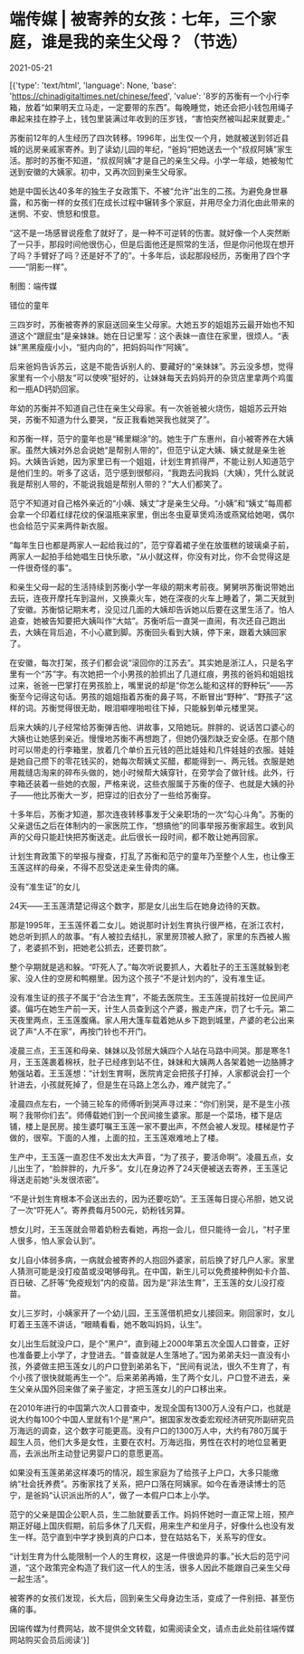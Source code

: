 # 端传媒 | 被寄养的女孩：七年，三个家庭，谁是我的亲生父母？（节选）

2021-05-21

[{'type': 'text/html', 'language': None, 'base': 'https://chinadigitaltimes.net/chinese/feed', 'value': '8岁的苏衡有一个小行李箱，放着“如果明天立马走，一定要带的东西”。每晚睡觉，她还会把小钱包用绳子串起来挂在脖子上，钱包里装满过年收到的压岁钱，“害怕突然被叫起来就要走。”

苏衡前12年的人生经历了四次转移。1996年，出生仅一个月，她就被送到邻近县城的远房亲戚家寄养。到了读幼儿园的年纪，“爸妈”把她送去一个“叔叔阿姨”家生活。那时的苏衡不知道，“叔叔阿姨”才是自己的亲生父母。小学一年级，她被匆忙送到安徽的大姨家。初中，又再次回到亲生父母家。

她是中国长达40多年的独生子女政策下、不被“允许”出生的二孩。为避免身世暴露，和苏衡一样的女孩们在成长过程中辗转多个家庭，并用尽全力消化由此带来的迷惘、不安、愤怒和恨意。

“这不是一场感冒说痊愈了就好了，是一种不可逆转的伤害。就好像一个人突然断了一只手，那段时间他很伤心，但是后面他还是照常的生活，但是你问他现在想开了吗？手臂好了吗？还是好不了的”。十多年后，谈起那段经历，苏衡用了四个字——“阴影一样”。

制图：端传媒

错位的童年

三四岁时，苏衡被寄养的家庭送回亲生父母家。大她五岁的姐姐苏云最开始也不知道这个“跟屁虫”是亲妹妹。她在日记里写：这个表妹一直住在家里，很烦人。“表妹”黑黑瘦瘦小小，“挺内向的”，把妈妈叫作“阿姨”。

后来爸妈告诉苏云，这是不能告诉别人的、要藏好的“亲妹妹”。苏云没多想，觉得家里有一个小朋友“可以使唤”挺好的，让妹妹每天去妈妈开的杂货店里拿两个鸡蛋和一瓶AD钙奶回家。

年幼的苏衡并不知道自己住在亲生父母家。有一次爸爸被火烧伤，姐姐苏云开始哭，苏衡不知道为什么要哭，“反正我看她哭我也就哭了”。

和苏衡一样，范宁的童年也是“稀里糊涂”的。她生于广东惠州，自小被寄养在大姨家。虽然大姨对外总会说她“是帮别人带的”，但范宁认定大姨、姨丈就是亲生爸妈。大姨告诉她，因为家里已有一个姐姐，计划生育抓得严，不能让别人知道范宁是他们生的。听多了这话，范宁感到很郁闷，“我跑去问我妈（大姨），凭什么就说我是帮别人带的，不能说我姐是帮别人带的？”大人们都笑了。

范宁不知道对自己格外亲近的“小姨、姨丈”才是亲生父母。“小姨”和“姨丈”每周都会拿一个印着红绿花纹的保温瓶来家里，倒出冬虫夏草煲鸡汤或燕窝给她喝，偶尔也会给范宁买来两件新衣服。

“每年生日也都是两家人一起给我过的”，范宁穿着裙子坐在放蛋糕的玻璃桌子前，两家人一起拍手给她唱生日快乐歌，“从小就这样，你没有对比，你不会觉得这是一件很奇怪的事”。

和亲生父母一起的生活持续到苏衡小学一年级的期末考前夜。舅舅哄苏衡说带她出去玩，连夜开摩托车到温州，又换乘火车，她在深夜的火车上睡着了，第二天就到了安徽。苏衡惦记期末考，没见过几面的大姨却告诉她以后要在这里生活了。怕人追查，她被告知要把大姨叫作“大姑”。苏衡听后一直哭一直闹，有次还自己跑出去，大姨在背后追，不小心崴到脚。苏衡回头看到大姨，停下来，跟着大姨回家了。

在安徽，每次打架，孩子们都会说“滚回你的江苏去”。其实她是浙江人，只是名字里有一个“苏”字。有次她把一个小男孩的脸抓出了几道红痕，男孩的爸妈和姐姐找过来，爸爸一巴掌打在男孩脸上，嘴里说的却是“你怎么能和这样的野种玩”——苏衡至今记得这句话。男孩的姐姐指着苏衡的鼻子骂，不断冒出“野种”、“野孩子”这样的词。苏衡觉得很无助，眼泪噼哩啪啦往下掉，只能躲到单元楼里哭。

后来大姨的儿子经常给苏衡弹吉他、讲故事，又陪她玩。胖胖的、说话苦口婆心的大姨也让她感到亲近。慢慢地苏衡不再想跑了，但她仍强烈缺乏安全感。在那个随时可以带走的行李箱里，放着几个单价五元钱的芭比娃娃和几件娃娃的衣服。娃娃是她自己攒下的零花钱买的，她每次帮姨丈买醋，都能得到一、两元钱。衣服是她用裁缝店淘来的碎布头做的，她小时候帮大姨穿针，在旁学会了做针线。此外，行李箱还装着一些她的衣服，严格来说，这些衣服属于苏衡的侄子、也就是大姨的孙子——他比苏衡大一岁，把穿过的旧衣分了一些给苏衡穿。

十多年后，苏衡才知道，那次连夜转移事发于父亲职场的一次“勾心斗角”。苏衡的父亲退伍之后在体制内的一家医院工作，“想搞他”的同事举报苏衡家超生。收到风声的父母只能赶快把苏衡送走。此后很长一段时间，都不敢让她再回家。

计划生育政策下的举报与搜查，打乱了苏衡和范宁的童年乃至整个人生，也让像王玉莲这样的母亲，不得不忍受送走亲生骨肉的痛。

没有“准生证”的女儿

24天——王玉莲清楚记得这个数字，那是女儿出生后在她身边待的天数。

那是1995年，王玉莲怀着二女儿。她说那时计划生育执行很严格，在浙江农村，她总听到抓人的故事。“有人被拉去结扎，家里房顶被人掀了，家里的东西被人搬了，老婆抓不到，把她老公抓去，还要罚款”。

整个孕期就是逃和躲。“吓死人了。”每次听说要抓人，大着肚子的王玉莲就躲到老家、没人住的空房和鸭棚里。因为这个孩子“不是计划内的”，没有准生证。

没有准生证的孩子不属于“合法生育”，不能去医院生。王玉莲提前找好一位民间产婆。偏巧在她生产前一天，计生人员查到这个产婆，搬走产床，罚了七千元。第二天夜里两点，王玉莲腹痛。家人用大篷车载着她从乡下跑到城里，产婆的老公出来说了声“人不在家”，再按门铃也不开门。

凌晨三点，王玉莲和母亲、妹妹以及邻居大姨四个人站在马路中间哭。那是寒冬1月，王玉莲裹着棉袄，肚子已经疼到站不住，妹妹和大姨两人各架着她一边胳膊才勉强站着。王玉莲想：“计划生育啊，医院肯定会把孩子打掉，人家都说会打一个针进去，小孩就死掉了，但是生在马路上怎么办，难产就完了。”

凌晨四点左右，一个骑三轮车的师傅听到哭声寻过来：“你们别哭，是不是生小孩啊？我带你们去”。师傅载她们到一个民间接生婆家。那是一个菜场，楼下是店铺，楼上是民房。接生婆叮嘱王玉莲一家不要出声，不然会被人发现。楼梯是竹子做的，很窄。下面的人推，上面的拉，王玉莲艰难地上了楼。

生产中，王玉莲一直忍住不发出太大声音，“为了孩子，要活命啊”。凌晨五点，女儿出生了，“脸胖胖的，九斤多”。女儿在身边养了24天便被送去寄养，王玉莲记得送走前她“头发很浓密”。

“不是计划生育根本不会送出去的，因为还要吃奶”。王玉莲每日提心吊胆，她又说了一次“吓死人”。寄养费每月500元，奶粉钱另算。

想女儿时，王玉莲就会带着奶粉去看她，再抱一会儿，但只能待一会儿，“村子里人很多，怕人家会认到”。

女儿自小体弱多病，一病就会被寄养的人抱回外婆家，前后换了好几户人家。家里人猜测可能是没打疫苗或没喝够母乳。在中国，新生儿可以免费接种例如卡介苗、百日破、乙肝等“免疫规划”内的疫苗。因为是“非法生育”，王玉莲的女儿没打疫苗。

女儿三岁时，小姨家开了一个幼儿园，王玉莲借机把女儿接回来。刚回家时，女儿盯着王玉莲不讲话，“眼睛看看，她不敢叫妈妈，认生”。

女儿出生后就没户口，是个“黑户”，直到碰上2000年第五次全国人口普查，正好也准备要上小学了，才登进去。“普查就是人生落地了。”因为弟弟夫妇一直没有小孩，外婆做主把玉莲女儿的户口登到弟弟名下，“民间有说法，很久不生育了，有个小孩了很快就能再生一个”。后来弟弟再婚，生了两个女儿，户口登不进去，亲生父亲从国外回来做了亲子鉴定，才把玉莲女儿的户口移出来。

在2010年进行的中国第六次人口普查中，发现全国有1300万人没有户口，也就是说大约每100个中国人里就有1个是“黑户”。据国家发改委宏观经济研究所副研究员万海远的调查，这个数字可能更高。没有户口的1300万人中，大约有780万属于超生人员，他们大多是女性，主要在农村。万海远指，男性在农村的地位显著更高，去派出所主动登记男婴户口的意愿更高。

如果没有玉莲弟弟这样凑巧的情况，超生家庭为了给孩子上户口，大多只能缴纳“社会抚养费”。苏衡家找了关系，把户口落在阿姨家。如今在香港读博士的范宁，是爸妈“认识派出所的人”，做了一本假户口本上小学。

范宁的父亲是国企公职人员，生二胎就要丢工作。妈妈怀她时一直正常上班，预产期正好碰上国庆假期，前后多休了几天假，用来生产和坐月子，好像什么也没有发生一样。范宁直到中学才换到真的户口本，登在姑姑名下，关系写的侄女。

“计划生育为什么能限制一个人的生育权，这是一件很诡异的事。”长大后的范宁问道，“这个政策完全构造了我们这一代人的生活，很多人因此不能跟自己亲生父母一起生活”。

被寄养的女孩们发现，长大后，回到亲生父母身边生活，变成了一件别扭、甚至伤痛的事。

因端传媒为付费网站，故不提供全文转载，如需阅读全文，请点击此处前往端传媒网站购买会员后阅读'}]